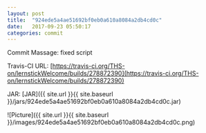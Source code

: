 ```yaml
---
layout: post
title:  "924ede5a4ae51692bf0eb0a610a8084a2db4cd0c"
date:   2017-09-23 05:50:17
categories: commit
---
```


Commit Massage: fixed script  

Travis-CI URL: [https://travis-ci.org/THS-on/lernstickWelcome/builds/278872390](https://travis-ci.org/THS-on/lernstickWelcome/builds/278872390)

JAR: [JAR]({{ site.url }}{{ site.baseurl }}/jars/924ede5a4ae51692bf0eb0a610a8084a2db4cd0c.jar)

![Picture]({{ site.url }}{{ site.baseurl }}/images/924ede5a4ae51692bf0eb0a610a8084a2db4cd0c.png)

